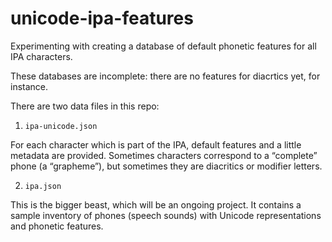 # unicode-ipa-features

Experimenting with creating a database of default phonetic features for all IPA characters.

These databases are incomplete: there are no features for diacrtics yet, for instance.

There are two data files in this repo:

1. `ipa-unicode.json` 

For each character which is part of the IPA, default features and a little metadata are provided. Sometimes characters correspond to a “complete” phone (a “grapheme”), but sometimes they are diacritics or modifier letters.

2. `ipa.json`

This is the bigger beast, which will be an ongoing project. It contains a sample inventory of phones (speech sounds) with Unicode representations and phonetic features.

